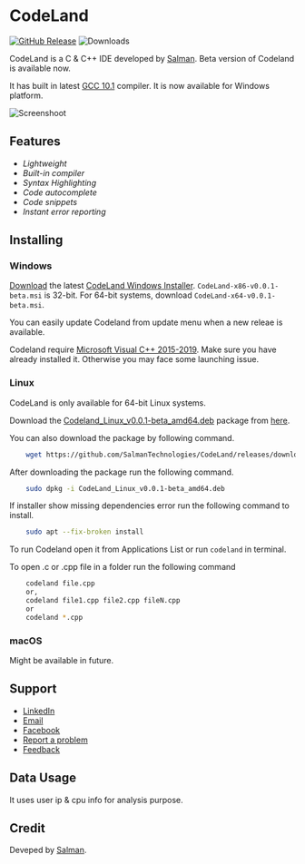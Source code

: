 # CodeLand
[![GitHub Release](https://img.shields.io/github/release/SalmanTechnologies/CodeLand.svg?style=flat-square)](https://github.com/SalmanTechnologies/CodeLand/releases)
![Downloads](https://img.shields.io/github/downloads/SalmanTechnologies/CodeLand/total.svg)

CodeLand is a C & C++ IDE developed by [Salman](https://salman.pro/). Beta version of Codeland is available now.

It has built in latest [GCC 10.1](https://gcc.gnu.org/gcc-10/) compiler. It is now available for Windows platform.


![Screenshoot](https://raw.githubusercontent.com/SalmanTechnologies/CodeLand/master/Codeland.jpg)

## Features
* *Lightweight*
* *Built-in compiler*
* *Syntax Highlighting*
* *Code autocomplete*
* *Code snippets*
* *Instant error reporting*


## Installing
### Windows
[Download](https://github.com/SalmanTechnologies/CodeLand/releases/latest) the latest [CodeLand Windows Installer](https://github.com/SalmanTechnologies/CodeLand/releases/latest). `CodeLand-x86-v0.0.1-beta.msi` is 32-bit. For 64-bit systems, download `CodeLand-x64-v0.0.1-beta.msi`.

You can easily update Codeland from update menu when a new releae is available.

Codeland require [Microsoft Visual C++ 2015-2019](https://support.microsoft.com/en-us/help/2977003/the-latest-supported-visual-c-downloads). Make sure you have already installed it. Otherwise you may face some launching issue.

### Linux
CodeLand is only available for 64-bit Linux systems.

Download the [Codeland_Linux_v0.0.1-beta_amd64.deb](https://github.com/SalmanTechnologies/CodeLand/releases/download/0.0.1-beta/CodeLand_Linux_v0.0.1-beta_amd64.deb) package from [here](https://github.com/SalmanTechnologies/CodeLand/releases/download/0.0.1-beta/CodeLand_Linux_v0.0.1-beta_amd64.deb).

You can also download the package by following command.

```bash
    wget https://github.com/SalmanTechnologies/CodeLand/releases/download/0.0.1-beta/CodeLand_Linux_v0.0.1-beta_amd64.deb
```

After downloading the package run the following command.

```bash
    sudo dpkg -i CodeLand_Linux_v0.0.1-beta_amd64.deb
```

If installer show missing dependencies error run the following command to install.

```bash
    sudo apt --fix-broken install
```

To run Codeland open it from Applications List or run ```codeland``` in terminal.

To open .c or .cpp file in a folder run the following command

```bash
    codeland file.cpp
    or,
    codeland file1.cpp file2.cpp fileN.cpp
    or 
    codeland *.cpp
```
### macOS
Might be available in future.

## Support
* [LinkedIn](https://www.linkedin.com/in/salmankha/)
* [Email](mailto://code.salman.cs@gmail.com)
* [Facebook](https://facebook.com/connect2salman)
* [Report a problem](https://forms.gle/XWtiSXUCZ5usRqX46)
* [Feedback](https://forms.gle/3iRjdM6mWCJmWNWA9)

## Data Usage
It uses user ip & cpu info for analysis purpose.

## Credit

Deveped by [Salman](https://salman.pro/).




